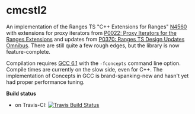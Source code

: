 # cmcstl2
An implementation of the Ranges TS "C++ Extensions for Ranges" [N4560](http://www.open-std.org/jtc1/sc22/wg21/docs/papers/2015/n4560.pdf) with extensions for proxy iterators from [P0022: Proxy Iterators for the Ranges Extensions](http://wg21.link/p0022) and updates from [P0370: Ranges TS Design Updates Omnibus](http://wg21.link/p0370). There are still quite a few rough edges, but the library is now feature-complete.

Compilation requires [GCC 6.1](https://gcc.gnu.org/) with the `-fconcepts` command line option. Compile times are currently on the slow side, even for C++. The implementation of Concepts in GCC is brand-spanking-new and hasn't yet had proper performance tuning.

**Build status**
- on Travis-CI: [![Travis Build Status](https://travis-ci.org/CaseyCarter/cmcstl2.svg?branch=master)](https://travis-ci.org/CaseyCarter/cmcstl2)
